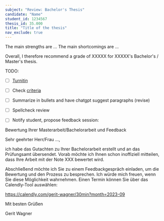 ```yaml
---
subject: "Review: Bachelor's Thesis"
candidate: "Name"
student_id: 1234567
thesis_id: 35.000
title: "Title of the thesis"
nav_exclude: true
---
```


<!-- Summary paragraph -->

<!-- Formal requirements summary -->

<!-- Main criteria summary: process -->

<!-- Main criteria summary: contribution -->

<!-- Summary of main strengths and shortcommings -->

The main strengths are ...
The main shortcomings are ...

Overall, I therefore recommend a grade of XXXXX for XXXXX's Bachelor's / Master's thesis.


TODO:

- [ ] [Turnitin](https://www.uni-bamberg.de/its/turnitin)
- [ ] Check [criteria](https://digital-work-lab.github.io/handbook/docs/teaching/30_processes/30.40.theses_criteria.html)
- [ ] Summarize in bullets and have chatgpt suggest paragraphs (revise)
- [ ] Spellcheck review
- [ ] Notify student, propose feedback session:


Bewertung Ihrer Masterarbeit/Bachelorarbeit und Feedback

Sehr geehrter Herr/Frau ...,

ich habe das Gutachten zu Ihrer Bachelorarbeit erstellt und an das Prüfungsamt übersendet. Vorab möchte ich Ihnen schon inoffiziell mitteilen, dass Ihre Arbeit mit der Note XXX bewertet wird.

Abschließend möchte ich Sie zu einem Feedbackgespräch einladen, um die Bewertung und den Prozess zu besprechen. Ich würde mich freuen, wenn Sie diese Möglichkeit wahrnehmen. Einen Termin können Sie über das Calendly-Tool auswählen:

https://calendly.com/gerit-wagner/30min?month=2023-09

Mit besten Grüßen

Gerit Wagner

